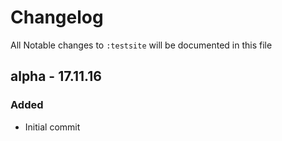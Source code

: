 # Changelog

All Notable changes to `:testsite` will be documented in this file

## alpha - 17.11.16

### Added
- Initial commit
